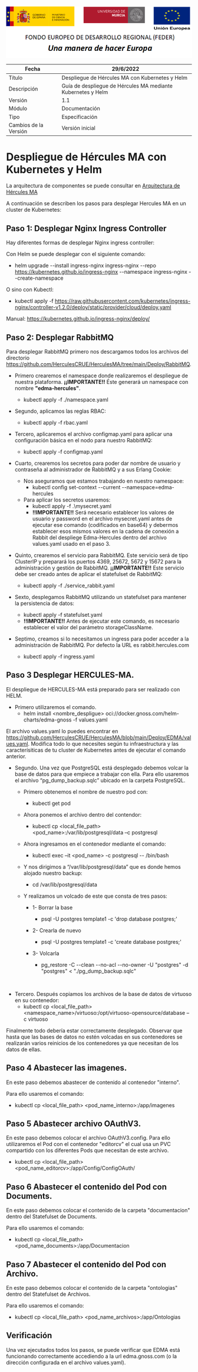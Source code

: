 ![](./media/CabeceraDocumentosMD.png)

| Fecha         | 29/6/2022                                                   |
| ------------- | ------------------------------------------------------------ |
|Título|Despliegue de Hércules MA con Kubernetes y Helm| 
|Descripción|Guía de despliegue de Hércules MA mediante Kubernetes y Helm|
|Versión|1.1|
|Módulo|Documentación|
|Tipo|Especificación|
|Cambios de la Versión|Versión inicial|

# Despliegue de Hércules MA con Kubernetes y Helm

La arquitectura de componentes se puede consultar en [Arquitectura de Hércules MA](https://confluence.um.es/confluence/pages/viewpage.action?pageId=420085932)

A continuación se describen los pasos para desplegar Hercules MA en un cluster de Kubernetes: 

## Paso 1: Desplegar Nginx Ingress Controller

Hay diferentes formas de desplegar Nginx ingress controller:

Con Helm se puede desplegar con el siguiente comando:
  * helm upgrade --install ingress-nginx ingress-nginx --repo https://kubernetes.github.io/ingress-nginx --namespace ingress-nginx --create-namespace

O sino con Kubectl:
  * kubectl apply -f https://raw.githubusercontent.com/kubernetes/ingress-nginx/controller-v1.2.0/deploy/static/provider/cloud/deploy.yaml

Manual: https://kubernetes.github.io/ingress-nginx/deploy/


## Paso 2: Desplegar RabbitMQ

Para desplegar RabbitMQ primero nos descargamos todos los archivos del directorio https://github.com/HerculesCRUE/HerculesMA/tree/main/Deploy/RabbitMQ.



* Primero crearemos el namespace donde realizaremos el despliegue de nuestra plataforma. **¡¡IMPORTANTE!!** Éste generará un namespace con nombre **"edma-hercules"**.
  * kubectl apply -f ./namespace.yaml 
 
* Segundo, aplicamos las reglas RBAC:
  * kubectl apply -f rbac.yaml 

* Tercero, aplicaremos el archivo configmap.yaml para aplicar una configuración básica en el nodo para nuestro RabbitMQ:
  *  kubectl apply -f configmap.yaml

* Cuarto, crearemos los secretos para poder dar nombre de usuario y contraseña al administrador de RabbitMQ y a sus Erlang Cookie:
  - Nos aseguramos que estamos trabajando en nuestro namespace:
    - kubectl config set-context --current --namespace=edma-hercules
  - Para aplicar los secretos usaremos:
    - kubectl apply -f .\mysecret.yaml
    - **!!IMPORTANTE!!** Será necesario establecer los valores de usuario y password en el archivo mysecret.yaml antes de ejecutar ese comando (codificados en base64) y debermos establecer esos mismos valores en la cadena de conexión a Rabbit del despliege Edma-Hercules dentro del archivo values.yaml usado en el paso 3.

* Quinto, crearemos el servicio para RabbitMQ. Este servicio será de tipo ClusterIP y preparará los puertos 4369, 25672, 5672 y 15672 para la administración y gestión de RabbitMQ. **¡¡IMPORTANTE!!** Este servicio debe ser creado antes de aplicar el statefulset de RabbitMQ:
  - kubectl apply -f ./service_rabbit.yaml

* Sexto, desplegamos RabbitMQ utilizando un statefulset para mantener la persistencia de datos:
  - kubectl apply -f statefulset.yaml
  - **!!IMPORTANTE!!** Antes de ejecutar este comando, es necesario establecer el valor del parámetro storageClassName. 

* Septimo, creamos si lo necesitamos un ingress para poder acceder a la administración de RabbitMQ. Por defecto la URL es rabbit.hercules.com
  - kubectl apply -f ingress.yaml

## Paso 3 Desplegar HERCULES-MA.

El despliegue de HERCULES-MA está preparado para ser realizado con HELM. 

* Primero utilizaremos el comando.
  * helm install <nombre_despligue> oci://docker.gnoss.com/helm-charts/edma-gnoss -f values.yaml

El archivo values.yaml lo puedes encontrar en https://github.com/HerculesCRUE/HerculesMA/blob/main/Deploy/EDMA/values.yaml. Modifica todo lo que necesites según tu infraestructura y las caracterísiticas de tu cluster de Kubernetes antes de ejecutar el comando anterior. 

* Segundo. Una vez que PostgreSQL está desplegado debemos volcar la base de datos para que empiece a trabajar con ella.
Para ello usaremos el archivo “pg_dump_backup.sqlc” ubicado en la carpeta PostgreSQL.
  * Primero obtenemos el nombre de nuestro pod con:
    * kubectl get pod

  * Ahora ponemos el archivo dentro del contendor:
    * kubectl cp <local_file_path> <pod_name>:/var/lib/postgresql/data –c postgresql
 
  * Ahora ingresamos en el contenedor mediante el comando:
    * kubectl exec –it <pod_name> -c postgresql -- /bin/bash
 
  * Y nos dirigimos a “/var/lib/postgresql/data” que es donde hemos alojado nuestro backup:
    * cd /var/lib/postgresql/data

  * Y realizamos un volcado de este que consta de tres pasos:

    * 1-	Borrar la base  
      * psql -U postgres template1 -c 'drop database postgres;'

    * 2- Crearla de nuevo  
      * psql -U postgres template1 -c 'create database postgres;'

    * 3-	Volcarla  
      * pg_restore -C --clean --no-acl --no-owner -U "postgres" -d "postgres" < "./pg_dump_backup.sqlc"

 
* Tercero. Después copiamos los archivos de la base de datos de virtuoso en su contenedor:
  * kubectl cp <local_file_path> <namespace_name>/virtuoso:/opt/virtuoso-opensource/database –c virtuoso

Finalmente todo debería estar correctamente desplegado. Observar que hasta que las bases de datos no estén volcadas 
en sus contenedores se realizarán varios reinicios de los contenedores ya que necesitan de los datos de ellas.

## Paso 4 Abastecer las imagenes.

En este paso debemos abastecer de contenido al contenedor "interno".

Para ello usaremos el comando:

  * kubectl cp <local_file_path> <pod_name_interno>:/app/imagenes

## Paso 5 Abastecer archivo OAuthV3.

En este paso debemos colocar el archivo OAuthV3.config. Para ello utilizaremos el Pod con el contenedor "editorcv" el cual usa un PVC compartido con los diferentes Pods que necesitan de este archivo.

  * kubectl cp <local_file_path> <pod_name_editorcv>:/app/Config/ConfigOAuth/
 
## Paso 6 Abastecer el contenido del Pod con Documents.
 
 En este paso debemos colocar el contenido de la carpeta "documentacion" dentro del Statefulset de Documents.
 
 Para ello usaremos el comando:
   * kubectl cp <local_file_path> <pod_name_documents>:/app/Documentacion
 
## Paso 7 Abastecer el contenido del Pod con Archivo.
 
  En este paso debemos colocar el contenido de la carpeta "ontologias" dentro del Statefulset de Archivos.
 
 Para ello usaremos el comando:
   * kubectl cp <local_file_path> <pod_name_archivos>:/app/Ontologias

## Verificación

Una vez ejecutados todos los pasos, se puede verificar que EDMA está funcionando correctamente accediendo a la url edma.gnoss.com (o la dirección configurada en el archivo values.yaml). 

